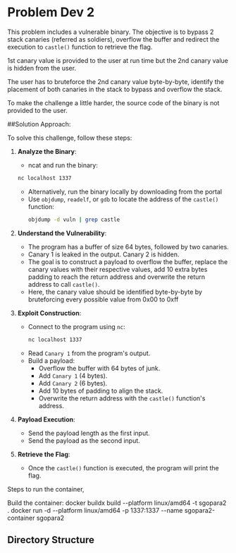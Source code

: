 # Problem Dev 2

This problem includes a vulnerable binary. The objective is to bypass 2 stack 
canaries (referred  as soldiers), overflow the buffer and 
redirect the execution to `castle()` function to retrieve the flag.

1st canary value is provided to the user at run time but the 2nd canary value 
is hidden from the user.

The user has to bruteforce the 2nd canary value byte-by-byte, identify the 
placement of both canaries in the stack to bypass and overflow the stack.

To make the challenge a little harder, the source code of the binary is 
not provided to the user.

##Solution Approach:

To solve this challenge, follow these steps:

1. **Analyze the Binary**:
    - ncat and run the binary:
     ```bash
     nc localhost 1337
     ```
    - Alternatively, run the binary locally by downloading from the portal
   - Use `objdump`, `readelf`, or `gdb` to locate the address of the `castle()` 
     function:
     ```bash
     objdump -d vuln | grep castle
     ```

2. **Understand the Vulnerability**:
   - The program has a buffer of size 64 bytes, followed by two canaries.
   - Canary 1 is leaked in the output. Canary 2 is hidden.
   - The goal is to construct a payload to overflow the buffer, replace the 
     canary values
     with their respective values, add 10 extra bytes padding to reach the 
     return address and overwrite the return address to call `castle()`.
   - Here, the canary value should be identified byte-by-byte by 
     bruteforcing every possible value from 0x00 to 0xff 

3. **Exploit Construction**:
   - Connect to the program using `nc`:
     ```bash
     nc localhost 1337
     ```
   - Read `Canary 1` from the program's output.
   - Build a payload:
     - Overflow the buffer with 64 bytes of junk.
     - Add `Canary 1` (4 bytes).
     - Add `Canary 2` (6 bytes).
     - Add 10 bytes of padding to align the stack.
     - Overwrite the return address with the `castle()` function's address.

4. **Payload Execution**:
   - Send the payload length as the first input.
   - Send the payload as the second input.

5. **Retrieve the Flag**:
   - Once the `castle()` function is executed, the program will print the flag.


Steps to run the container,

Build the container:
docker buildx build --platform linux/amd64  -t sgopara2 .
docker run -d --platform linux/amd64 -p 1337:1337 --name sgopara2-container sgopara2


## Directory Structure

